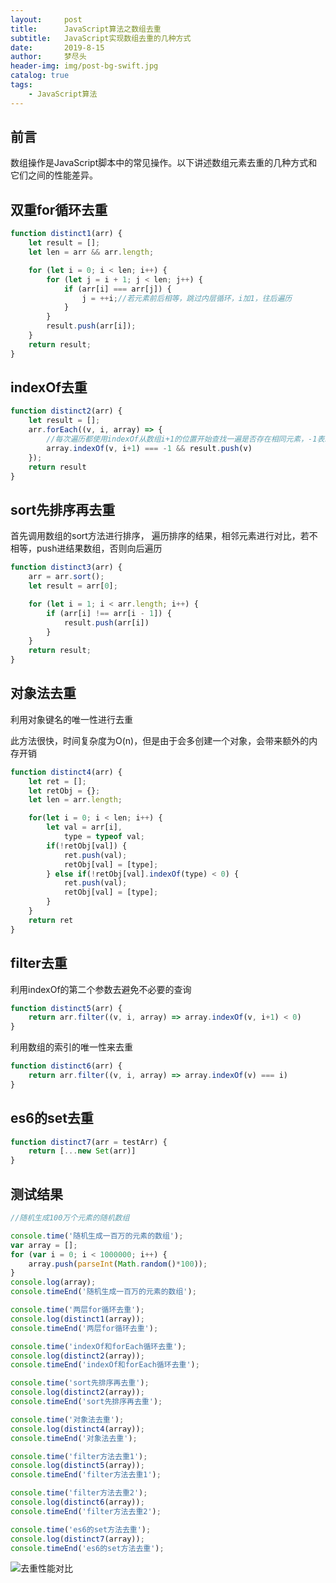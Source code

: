 ```yaml
---
layout:     post
title:      JavaScript算法之数组去重
subtitle:   JavaScript实现数组去重的几种方式
date:       2019-8-15
author:     梦尽头
header-img: img/post-bg-swift.jpg
catalog: true
tags:
    - JavaScript算法
---
```


## 前言

数组操作是JavaScript脚本中的常见操作。以下讲述数组元素去重的几种方式和它们之间的性能差异。

## 双重for循环去重

```javascript
function distinct1(arr) {
    let result = [];
    let len = arr && arr.length;

    for (let i = 0; i < len; i++) {
        for (let j = i + 1; j < len; j++) {
            if (arr[i] === arr[j]) {
                j = ++i;//若元素前后相等，跳过内层循环，i加1，往后遍历
            }
        }
        result.push(arr[i]);
    }
    return result;
}
```

## indexOf去重

```javascript
function distinct2(arr) {
    let result = [];
    arr.forEach((v, i, array) => {
        //每次遍历都使用indexOf从数组i+1的位置开始查找一遍是否存在相同元素，-1表示不存在相同元素
        array.indexOf(v, i+1) === -1 && result.push(v)
    });
    return result
}
```

## sort先排序再去重

首先调用数组的sort方法进行排序， 遍历排序的结果，相邻元素进行对比，若不相等，push进结果数组，否则向后遍历

```javascript
function distinct3(arr) {
    arr = arr.sort();
    let result = arr[0];

    for (let i = 1; i < arr.length; i++) {
        if (arr[i] !== arr[i - 1]) {
            result.push(arr[i])
        }
    }
    return result;
}
```

## 对象法去重

利用对象键名的唯一性进行去重

此方法很快，时间复杂度为O(n)，但是由于会多创建一个对象，会带来额外的内存开销

```javascript
function distinct4(arr) {
    let ret = [];
    let retObj = {};
    let len = arr.length;

    for(let i = 0; i < len; i++) {
        let val = arr[i],
            type = typeof val;
        if(!retObj[val]) {
            ret.push(val);
            retObj[val] = [type];
        } else if(!retObj[val].indexOf(type) < 0) {
            ret.push(val);
            retObj[val] = [type];
        }
    }
    return ret
}
```

## filter去重

利用indexOf的第二个参数去避免不必要的查询

```javascript
function distinct5(arr) {
    return arr.filter((v, i, array) => array.indexOf(v, i+1) < 0)
}
```

利用数组的索引的唯一性来去重

```javascript
function distinct6(arr) {
    return arr.filter((v, i, array) => array.indexOf(v) === i)
}
```

## es6的set去重

```javascript
function distinct7(arr = testArr) {
    return [...new Set(arr)]
}
```


## 测试结果

```javascript
//随机生成100万个元素的随机数组

console.time('随机生成一百万的元素的数组');
var array = [];
for (var i = 0; i < 1000000; i++) {
    array.push(parseInt(Math.random()*100));
}
console.log(array);
console.timeEnd('随机生成一百万的元素的数组');

console.time('两层for循环去重');
console.log(distinct1(array));
console.timeEnd('两层for循环去重');

console.time('indexOf和forEach循环去重');
console.log(distinct2(array));
console.timeEnd('indexOf和forEach循环去重');

console.time('sort先排序再去重');
console.log(distinct2(array));
console.timeEnd('sort先排序再去重');

console.time('对象法去重');
console.log(distinct4(array));
console.timeEnd('对象法去重');

console.time('filter方法去重1');
console.log(distinct5(array));
console.timeEnd('filter方法去重1');

console.time('filter方法去重2');
console.log(distinct6(array));
console.timeEnd('filter方法去重2');

console.time('es6的set方法去重');
console.log(distinct7(array));
console.timeEnd('es6的set方法去重');
```

![去重性能对比](https://lzweife.github.io/img/sort_0.png)











